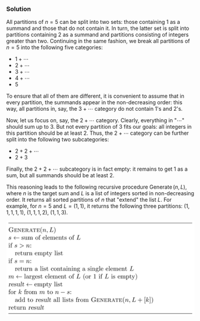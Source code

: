 
### Solution

All partitions of $n=5$ can be split into two sets: those containing 1 as 
a summand and those that do not contain it. In turn, the latter set is split
into partitions containing 2 as a summand and partitions consisting of 
integers greater than two. Continuing in the same fashion, we break all
partitions of $n=5$ into the following five categories:

* $1+\dotsb$
* $2+\dotsb$
* $3+\dotsb$
* $4+\dotsb$
* $5$

To ensure that all of them are different, it is convenient to assume 
that in every partition, the summands appear in the non-decreasing
order: this way, all partitions in, say, the $3+\dotsb$ category do not contain 1's
and 2's.

Now, let us focus on, say, the $2+\dotsb$ category. Clearly, 
everything in "$\dotsb$" should sum up to 3. But not every partition of 3 
fits our goals: all integers in this partition should be at least 2. Thus, 
the $2+\dotsb$ category can be further split into the following two 
subcategories:

* $2+2+\dotsb$
* $2+3$

Finally, the $2+2+\dotsb$ subcategory is in fact empty: it remains to get 
$1$ as a sum, but all summands should be at least 2.

This reasoning leads to the following recursive procedure 
$\operatorname{Generate}(n, L)$, where 
$n$ is the target sum and $L$ is a list of integers sorted in non-decreasing 
order. It returns all sorted partitions of $n$ that "extend" the 
list $L$. For example, for $n=5$ and $L=(1, 1)$, it returns the following
three partitions: $(1,1,1,1,1)$, $(1,1,1,2)$, $(1,1,3)$.

<img src="../../images/partitions.png">

